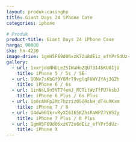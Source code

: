 ```yaml
---
layout: produk-casinghp
title: Giant Days 24 iPhone Case
categories: iphone

# Produk
product-title: Giant Days 24 iPhone Case
harga: 90000
sku: hn-4230
image-drive: 1gmH5F69d06xzK72u8dEiz_efYPr5dUz-
gallery:
  - url: 1xxrjdoNHULeZSIWaHoZQU73145KU0IjU
    title: iPhone 5 / 5s / SE
  - url: 1ONv7sKbGf9Y6MrT9vglqF6WYJYAj3GZh
    title: iPhone 6 / 6s
  - url: 1inNsL9n5VT7femJ_RCTitWzTfFU7ksbJ
    title: iPhone 6 Plus / 6s Plus
  - url: 1p8rAMFp2Mc7hzziz05GRcbH_dT4uXKxm
    title: iPhone 7 / 8
  - url: 14dwbBIkrvRyXI6I65KZhsRaWPZJYH52y
    title: iPhone 7 Plus / 8 Plus
  - url: 1gmH5F69d06xzK72u8dEiz_efYPr5dUz-
    title: iPhone X
---
```

